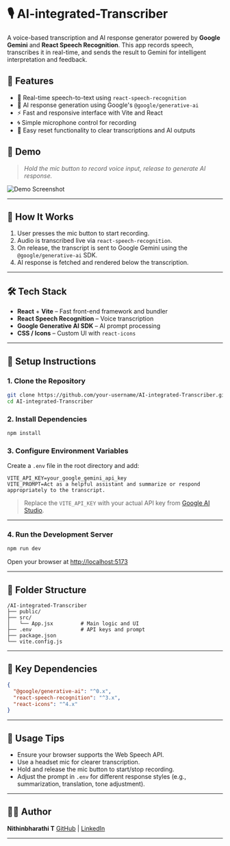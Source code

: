
# 🎙️ AI-integrated-Transcriber

A voice-based transcription and AI response generator powered by **Google Gemini** and **React Speech Recognition**. This app records speech, transcribes it in real-time, and sends the result to Gemini for intelligent interpretation and feedback.

## 🚀 Features

- 🎤 Real-time speech-to-text using `react-speech-recognition`
- 🤖 AI response generation using Google's `@google/generative-ai`
- ⚡ Fast and responsive interface with Vite and React
- 🌀 Simple microphone control for recording
- 🔁 Easy reset functionality to clear transcriptions and AI outputs

## 📸 Demo

> *Hold the mic button to record voice input, release to generate AI response.*

![Demo Screenshot](demo.png) <!-- Replace with actual screenshot if available -->

---

## 🧠 How It Works

1. User presses the mic button to start recording.
2. Audio is transcribed live via `react-speech-recognition`.
3. On release, the transcript is sent to Google Gemini using the `@google/generative-ai` SDK.
4. AI response is fetched and rendered below the transcription.

---

## 🛠️ Tech Stack

- **React** + **Vite** – Fast front-end framework and bundler
- **React Speech Recognition** – Voice transcription
- **Google Generative AI SDK** – AI prompt processing
- **CSS / Icons** – Custom UI with `react-icons`

---

## 🔧 Setup Instructions

### 1. Clone the Repository

```bash
git clone https://github.com/your-username/AI-integrated-Transcriber.git
cd AI-integrated-Transcriber
````

### 2. Install Dependencies

```bash
npm install
```

### 3. Configure Environment Variables

Create a `.env` file in the root directory and add:

```env
VITE_API_KEY=your_google_gemini_api_key
VITE_PROMPT=Act as a helpful assistant and summarize or respond appropriately to the transcript.
```

> Replace the `VITE_API_KEY` with your actual API key from [Google AI Studio](https://makersuite.google.com/).

---

### 4. Run the Development Server

```bash
npm run dev
```

Open your browser at [http://localhost:5173](http://localhost:5173)

---

## 📂 Folder Structure

```
/AI-integrated-Transcriber
├── public/
├── src/
│   └── App.jsx         # Main logic and UI
├── .env                # API keys and prompt
├── package.json
└── vite.config.js
```

---

## 🧪 Key Dependencies

```json
{
  "@google/generative-ai": "^0.x",
  "react-speech-recognition": "^3.x",
  "react-icons": "^4.x"
}
```

---

## 📌 Usage Tips

* Ensure your browser supports the Web Speech API.
* Use a headset mic for clearer transcription.
* Hold and release the mic button to start/stop recording.
* Adjust the prompt in `.env` for different response styles (e.g., summarization, translation, tone adjustment).

---

## 🧑‍💻 Author

**Nithinbharathi T**
[GitHub](https://github.com/nithinbharathi) | [LinkedIn](https://linkedin.com/in/nithinbharathi)

---
